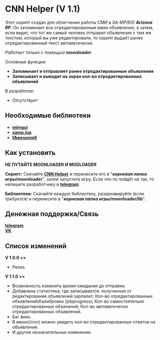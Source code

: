 # CNN Helper (V 1.1)

Этот скрипт создан для облегчения работы СМИ в _SA-MP(R3) **Arizona RP**_. Он запоминает все отредактированные вами объявления, а затем, если видит, что тот же самый человек отправил объявление с тем же текстом, который вы уже редактировали, то скрипт выдаёт ранее отредактированный текст автоматически.

_Работает только с помощью **moonloader**_.

Основные функции:
 - **Запоминает и отправляет ранее отредактированные объявления**
 - **Записывает и выводит на экран кол-во отредактированных объявлений**

В разработке:
 - *Отсутствует*

## Необходимые библиотеки

 - **[mimgui](https://github.com/THE-FYP/mimgui/releases/download/v1.7.0/mimgui-v1.7.0.zip)**
 - **[samp.lua](https://github.com/THE-FYP/SAMP.Lua/releases/download/v2.3.0/samp-lua-v2.3.0.zip)**
 - **[fAwesome6](https://cdn.discordapp.com/attachments/1038436016954036254/1038436037279617024/fAwesome6.lua)**

## Как установить

**НЕ ПУТАЙТЕ MOONLOADER И MODLOADER**

**Скрипт:**
 Скачайте **[CNN Helper](CNN_Helper.lua)** и перенесите его в "**_корневая папка игры_/moonloader**", затем запустите игру. Если что-то пойдёт не так, то напишите разработчику в [**telegram**](https://t.me/SosuPercocet).

**Библиотеки:**
 Скачайте каждую библиотеку, разархивируйте _(если требуется)_ и перенесите в "**_корневая папка игры_/moonloader/lib**".

## Денежная поддержка/Связь

[**telegram**](https://t.me/SosuPercocet)  
[**VK**](https://vk.com/revavi)

## Список изменений

**V 1.0.0 >>**
  - Релиз.

**V 1.1.0 >>**
 - Возможность изменять время ожидания до отправки.
 - Добавлена статистика, где записывается: полученная от редактирования объявлений зарпалат; Кол-во отредактированных объявлений(Калибровка /jobprogress); Кол-во самостоятельно отредактированных объялений; Кол-во автоматически отредактированных объявлений.
 - Баг фикс.
 - В меню(/cnn) можно увидеть кол-во отредактированных ответов на объявления.
 - И другие незначительные изменения.
